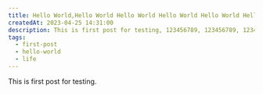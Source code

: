```yaml
---
title: Hello World,Hello World Hello World Hello World Hello World Hello WorldHello World Hello World
createdAt: 2023-04-25 14:31:00
description: This is first post for testing, 123456789, 123456789, 123456789, abcdefghilkmn
tags:
  - first-post
  - hello-world
  - life
---
```


This is first post for testing.
